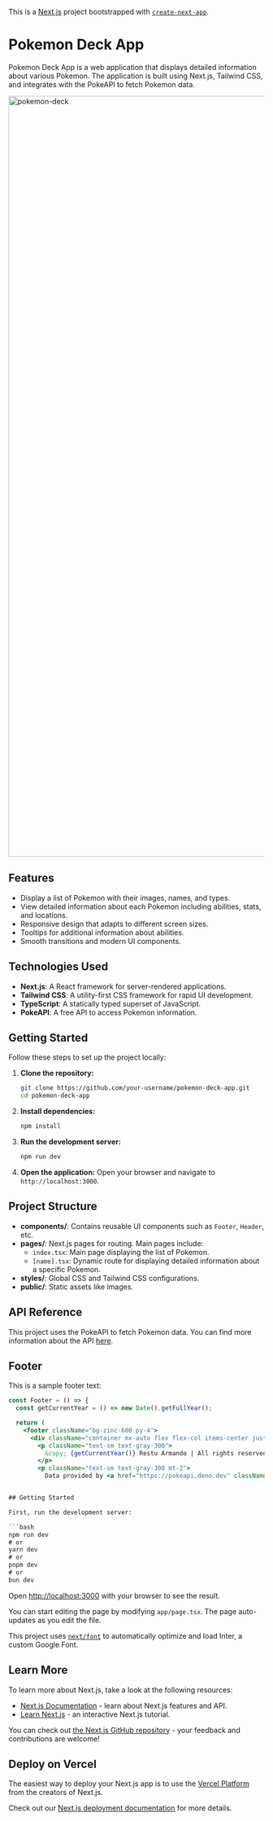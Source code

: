 This is a [Next.js](https://nextjs.org/) project bootstrapped with [`create-next-app`](https://github.com/vercel/next.js/tree/canary/packages/create-next-app).

# Pokemon Deck App

Pokemon Deck App is a web application that displays detailed information about various Pokemon. The application is built using Next.js, Tailwind CSS, and integrates with the PokeAPI to fetch Pokemon data.

<img width="1495" alt="pokemon-deck" src="https://github.com/Restu-Armando/Pokemon-Deck-App/assets/76863245/8ef63ed1-c814-4e6f-b91d-4d93260f7287">


## Features

- Display a list of Pokemon with their images, names, and types.
- View detailed information about each Pokemon including abilities, stats, and locations.
- Responsive design that adapts to different screen sizes.
- Tooltips for additional information about abilities.
- Smooth transitions and modern UI components.

## Technologies Used

- **Next.js**: A React framework for server-rendered applications.
- **Tailwind CSS**: A utility-first CSS framework for rapid UI development.
- **TypeScript**: A statically typed superset of JavaScript.
- **PokeAPI**: A free API to access Pokemon information.

## Getting Started

Follow these steps to set up the project locally:

1. **Clone the repository:**
    ```bash
    git clone https://github.com/your-username/pokemon-deck-app.git
    cd pokemon-deck-app
    ```

2. **Install dependencies:**
    ```bash
    npm install
    ```

3. **Run the development server:**
    ```bash
    npm run dev
    ```

4. **Open the application:**
    Open your browser and navigate to `http://localhost:3000`.

## Project Structure

- **components/**: Contains reusable UI components such as `Footer`, `Header`, etc.
- **pages/**: Next.js pages for routing. Main pages include:
  - `index.tsx`: Main page displaying the list of Pokemon.
  - `[name].tsx`: Dynamic route for displaying detailed information about a specific Pokemon.
- **styles/**: Global CSS and Tailwind CSS configurations.
- **public/**: Static assets like images.

## API Reference

This project uses the PokeAPI to fetch Pokemon data. You can find more information about the API [here](https://pokeapi.deno.dev).

## Footer

This is a sample footer text:
```jsx
const Footer = () => {
  const getCurrentYear = () => new Date().getFullYear();

  return (
    <footer className="bg-zinc-600 py-4">
      <div className="container mx-auto flex flex-col items-center justify-center text-center">
        <p className="text-sm text-gray-300">
          &copy; {getCurrentYear()} Restu Armando | All rights reserved
        </p>
        <p className="text-sm text-gray-300 mt-2">
          Data provided by <a href="https://pokeapi.deno.dev" className="text-blue-400 hover:underline">PokeAPI


## Getting Started

First, run the development server:

```bash
npm run dev
# or
yarn dev
# or
pnpm dev
# or
bun dev
```

Open [http://localhost:3000](http://localhost:3000) with your browser to see the result.

You can start editing the page by modifying `app/page.tsx`. The page auto-updates as you edit the file.

This project uses [`next/font`](https://nextjs.org/docs/basic-features/font-optimization) to automatically optimize and load Inter, a custom Google Font.

## Learn More

To learn more about Next.js, take a look at the following resources:

- [Next.js Documentation](https://nextjs.org/docs) - learn about Next.js features and API.
- [Learn Next.js](https://nextjs.org/learn) - an interactive Next.js tutorial.

You can check out [the Next.js GitHub repository](https://github.com/vercel/next.js/) - your feedback and contributions are welcome!

## Deploy on Vercel

The easiest way to deploy your Next.js app is to use the [Vercel Platform](https://vercel.com/new?utm_medium=default-template&filter=next.js&utm_source=create-next-app&utm_campaign=create-next-app-readme) from the creators of Next.js.

Check out our [Next.js deployment documentation](https://nextjs.org/docs/deployment) for more details.
